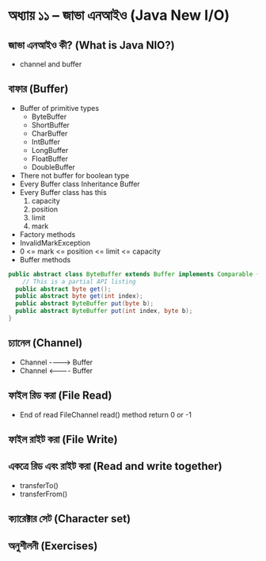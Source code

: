 # অধ্যায় ১১ – জাভা এনআইও (Java New I/O)

## জাভা এনআইও কী? (What is Java NIO?)

- channel and buffer

## বাফার (Buffer)

- Buffer of primitive types
  - ByteBuffer
  - ShortBuffer
  - CharBuffer
  - IntBuffer
  - LongBuffer
  - FloatBuffer
  - DoubleBuffer
- There not buffer for boolean type
- Every Buffer class Inheritance Buffer
- Every Buffer class has this
  1. capacity
  2. position
  3. limit
  4. mark
- Factory methods
- InvalidMarkException
- 0 <= mark <= position <= limit <= capacity
- Buffer methods

```java
public abstract class ByteBuffer extends Buffer implements Comparable {
    // This is a partial API listing
  public abstract byte get();
  public abstract byte get(int index);
  public abstract ByteBuffer put(byte b);
  public abstract ByteBuffer put(int index, byte b);
}
```

## চ্যানেল (Channel)

- Channel ----> Buffer
- Channel <---- Buffer

## ফাইল রিড করা (File Read)

- End of read FileChannel read() method return 0 or -1

## ফাইল রাইট করা (File Write)

## একত্রে রিড এবং রাইট করা (Read and write together) 

- transferTo()
- transferFrom()

## ক্যারেক্টার সেট (Character set)

## অনুশীলনী (Exercises)
